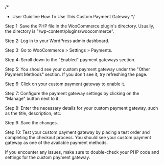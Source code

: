 /*
* User Guidline How To Use This Custom Payment Gateway
*/

Step 1: Save the PHP file in the WooCommerce plugin's directory. Usually, the directory is "/wp-content/plugins/woocommerce".

Step 2: Log in to your WordPress admin dashboard.

Step 3: Go to WooCommerce > Settings > Payments.

Step 4: Scroll down to the "Enabled" payment gateways section.

Step 5: You should see your custom payment gateway under the "Other Payment Methods" section. If you don't see it, try refreshing the page.

Step 6: Click on your custom payment gateway to enable it.

Step 7: Configure the payment gateway settings by clicking on the "Manage" button next to it.

Step 8: Enter the necessary details for your custom payment gateway, such as the title, description, etc.

Step 9: Save the changes.

Step 10: Test your custom payment gateway by placing a test order and completing the checkout process. You should see your custom payment gateway as one of the available payment methods.

If you encounter any issues, make sure to double-check your PHP code and settings for the custom payment gateway.